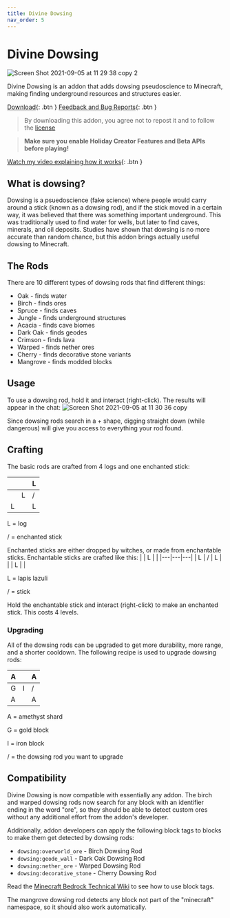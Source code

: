 ```yaml
---
title: Divine Dowsing
nav_order: 5
---
```


# Divine Dowsing
![Screen Shot 2021-09-05 at 11 29 38 copy 2](https://user-images.githubusercontent.com/31634240/132233236-051552de-7118-470e-9a27-3fceae87dbf3.png)

Divine Dowsing is an addon that adds dowsing pseudoscience to Minecraft, making finding underground resources and structures easier.

[Download](/divinedowsing.mcaddon){: .btn } [Feedback and Bug Reports](https://docs.google.com/forms/d/e/1FAIpQLSeKr_PbqUBF1kBB8lWgr_bC1CY1TPUCAHrPu0u4AxsGWloGvQ/viewform){: .btn }

> By downloading this addon, you agree not to repost it and to follow the [license](/licensing.html)

> **Make sure you enable Holiday Creator Features and Beta APIs before playing!**

[Watch my video explaining how it works](https://www.youtube.com/watch?v=2LaVvnwws9o){: .btn }

## What is dowsing?
Dowsing is a psuedoscience (fake science) where people would carry around a stick (known as a dowsing rod), and if the stick moved in a certain way, it was believed that there was something important underground. This was traditionally used to find water for wells, but later to find caves, minerals, and oil deposits. Studies have shown that dowsing is no more accurate than random chance, but this addon brings actually useful dowsing to Minecraft.

## The Rods
There are 10 different types of dowsing rods that find different things:
- Oak - finds water
- Birch - finds ores
- Spruce - finds caves
- Jungle - finds underground structures
- Acacia - finds cave biomes
- Dark Oak - finds geodes
- Crimson - finds lava
- Warped - finds nether ores
- Cherry - finds decorative stone variants
- Mangrove - finds modded blocks

## Usage
To use a dowsing rod, hold it and interact (right-click). The results will appear in the chat:
![Screen Shot 2021-09-05 at 11 30 36 copy](https://user-images.githubusercontent.com/31634240/132234909-b0cf1283-d7a5-4160-bca8-b662afc9a065.png)

Since dowsing rods search in a + shape, digging straight down (while dangerous) will give you access to everything your rod found.

## Crafting
The basic rods are crafted from 4 logs and one enchanted stick:

|   |   | L |
|---|---|---|
|   | L | / |
| L |   | L |

L = log

/ = enchanted stick

Enchanted sticks are either dropped by witches, or made from enchantable sticks. Enchantable sticks are crafted like this:
|   | L |   |
|---|---|---|
| L | / | L |
|   | L |   |

L = lapis lazuli

/ = stick

Hold the enchantable stick and interact (right-click) to make an enchanted stick. This costs 4 levels.

### Upgrading
All of the dowsing rods can be upgraded to get more durability, more range, and a shorter cooldown. The following recipe is used to upgrade dowsing rods:

| A |   | A |
|---|---|---|
| G | I | / |
| A |   | A |

A = amethyst shard

G = gold block

I = iron block

/ = the dowsing rod you want to upgrade

## Compatibility
Divine Dowsing is now compatible with essentially any addon. The birch and warped dowsing rods now search for any block with an identifier ending in the word "ore", so they should be able to detect custom ores without any additional effort from the addon's developer.

Additionally, addon developers can apply the following block tags to blocks to make them get detected by dowsing rods:
- `dowsing:overworld_ore` - Birch Dowsing Rod
- `dowsing:geode_wall` - Dark Oak Dowsing Rod
- `dowsing:nether_ore` - Warped Dowsing Rod
- `dowsing:decorative_stone` - Cherry Dowsing Rod

Read the [Minecraft Bedrock Technical Wiki](https://wiki.bedrock.dev/blocks/block-tags.html) to see how to use block tags.

The mangrove dowsing rod detects any block not part of the "minecraft" namespace, so it should also work automatically.